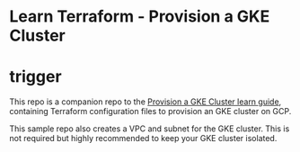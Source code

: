 # Learn Terraform - Provision a GKE Cluster
# trigger
This repo is a companion repo to the [Provision a GKE Cluster learn guide](https://learn.hashicorp.com/terraform/kubernetes/provision-gke-cluster), containing Terraform configuration files to provision an GKE cluster on GCP.

This sample repo also creates a VPC and subnet for the GKE cluster. This is not
required but highly recommended to keep your GKE cluster isolated.
